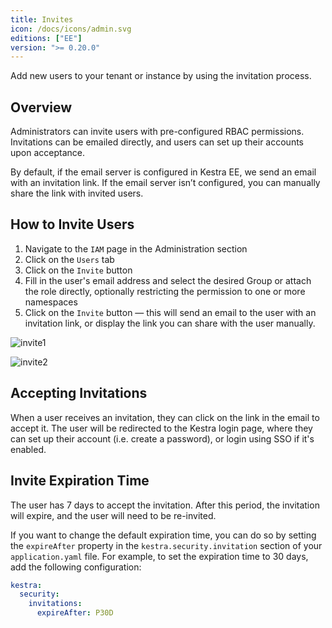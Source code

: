 ```yaml
---
title: Invites
icon: /docs/icons/admin.svg
editions: ["EE"]
version: ">= 0.20.0"
---
```


Add new users to your tenant or instance by using the invitation process.

## Overview

Administrators can invite users with pre-configured RBAC permissions. Invitations can be emailed directly, and users can set up their accounts upon acceptance.

By default, if the email server is configured in Kestra EE, we send an email with an invitation link. If the email server isn’t configured, you can manually share the link with invited users.

## How to Invite Users

1. Navigate to the `IAM` page in the Administration section
2. Click on the `Users` tab
3. Click on the `Invite` button
4. Fill in the user's email address and select the desired Group or attach the role directly, optionally restricting the permission to one or more namespaces
5. Click on the `Invite` button — this will send an email to the user with an invitation link, or display the link you can share with the user manually.

![invite1](/docs/enterprise/invitations/invite1.png)

![invite2](/docs/enterprise/invitations/invite2.png)

## Accepting Invitations

When a user receives an invitation, they can click on the link in the email to accept it. The user will be redirected to the Kestra login page, where they can set up their account (i.e. create a password), or login using SSO if it's enabled.

## Invite Expiration Time

The user has 7 days to accept the invitation. After this period, the invitation will expire, and the user will need to be re-invited.

If you want to change the default expiration time, you can do so by setting the `expireAfter` property in the `kestra.security.invitation` section of your `application.yaml` file. For example, to set the expiration time to 30 days, add the following configuration:

```yaml
kestra:
  security:
    invitations:
      expireAfter: P30D
```